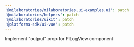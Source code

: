 ```yaml
---
'@milaboratories/milaboratories.ui-examples.ui': patch
'@milaboratories/helpers': patch
'@milaboratories/uikit': patch
'@platforma-sdk/ui-vue': patch
---
```


Implement "output" prop for PlLogView component
